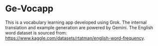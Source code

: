 # Ge-Vocapp
This is a vocabulary learning app developed using Grok. The internal translation and example generation are powered by Gemini. The English word dataset is sourced from: https://www.kaggle.com/datasets/rtatman/english-word-frequency.
